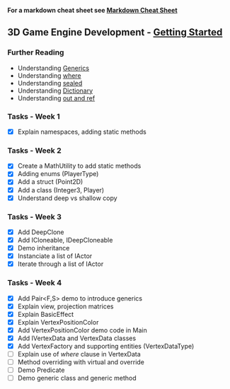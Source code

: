 ﻿
**For a markdown cheat sheet see [Markdown Cheat Sheet](https://www.markdownguide.org/cheat-sheet/)**

## 3D Game Engine Development - [Getting Started](https://github.com/nmcguinness/GD3_2_Getting_Started.git)

### Further Reading

- Understanding [Generics](https://www.tutorialsteacher.com/csharp/csharp-generics)
- Understanding [where](https://docs.microsoft.com/en-us/dotnet/csharp/language-reference/keywords/where-clause)
- Understanding [sealed](https://docs.microsoft.com/en-us/dotnet/csharp/language-reference/keywords/sealed)
- Understanding [Dictionary](https://www.tutorialsteacher.com/csharp/csharp-dictionary)
- Understanding [out and ref](https://www.geeksforgeeks.org/difference-between-ref-and-out-keywords-in-c-sharp/)

### Tasks - Week 1 
- [x] Explain namespaces, adding static methods

### Tasks - Week 2 
- [x] Create a MathUtility to add static methods
- [x] Adding enums (PlayerType)
- [x] Add a struct (Point2D)
- [x] Add a class (Integer3, Player)
- [x] Understand deep vs shallow copy

### Tasks - Week 3
- [x] Add DeepClone
- [x] Add ICloneable, IDeepCloneable
- [x] Demo inheritance
- [x] Instanciate a list of IActor
- [x] Iterate through a list of IActor

### Tasks - Week 4
- [x] Add Pair<F,S> demo to introduce generics
- [x] Explain view, projection matrices
- [x] Explain BasicEffect
- [x] Explain VertexPositionColor
- [x] Add VertexPositionColor demo code in Main
- [x] Add IVertexData and VertexData<T> classes
- [x] Add VertexFactory and supporting entities (VertexDataType)
- [ ] Explain use of *where* clause in VertexData<T>
- [ ] Method overriding with virtual and override
- [ ] Demo Predicate
- [ ] Demo generic class and generic method